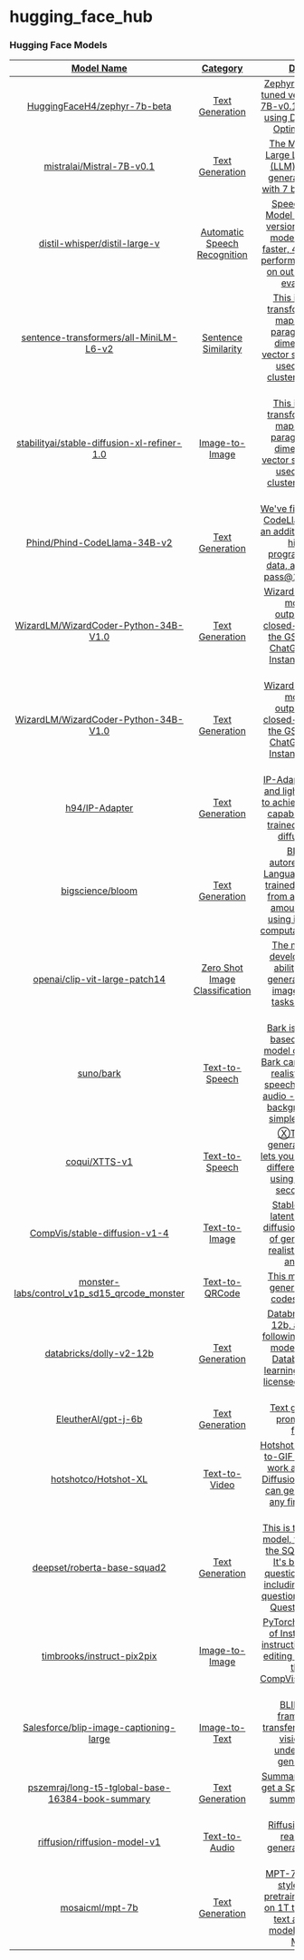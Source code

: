 # hugging_face_hub

### Hugging Face Models <a href="Hugging Face Models"/>

|                                                     Model Name                                                      |            Category            |                                                                                                  Description                                                                                                  |                          Framework                          |                                               License                                               |
| :-----------------------------------------------------------------------------------------------------------------: | :----------------------------: | :-----------------------------------------------------------------------------------------------------------------------------------------------------------------------------------------------------------: | :---------------------------------------------------------: | :-------------------------------------------------------------------------------------------------: |
|                  [HuggingFaceH4/zephyr-7b-beta](https://github.com/huggingface/alignment-handbook)                  |        Text Generation         |                                              Zephyr-7B-β is a fine-tuned version of Mistral-7B-v0.1 that was trained using Direct Preference Optimization (DPO)                                               |        Transformers 4.35.0.dev0, Pytorch 2.0.1+cu118        |                            [MIT](https://www.mit.edu/~amini/LICENSE.md)                             |
|                        [mistralai/Mistral-7B-v0.1](https://github.com/mistralai/mistral-src)                        |        Text Generation         |                                                The Mistral-7B-v0.1 Large Language Model (LLM) is a pretrained generative text model with 7 billion parameters                                                 |        Transformers 4.35.0.dev0, Pytorch 2.0.1+cu118        |                    [apache-2.0](https://choosealicense.com/licenses/apache-2.0/)                    |
|                   [distil-whisper/distil-large-v](https://github.com/huggingface/distil-whisper)                    |  Automatic Speech Recognition  |               Speech Recognition Model that is a distilled version of the Whisper model that is 6 times faster, 49% smaller, and performs within 1% WER on out-of-distribution evaluation sets.               |        Transformers 4.35.0.dev0, Pytorch 2.0.1+cu118        |                            [MIT](https://www.mit.edu/~amini/LICENSE.md)                             |
|              [sentence-transformers/all-MiniLM-L6-v2](https://github.com/UKPLab/sentence-transformers)              |      Sentence Similarity       |                  This is a sentence-transformers model: It maps sentences & paragraphs to a 384 dimensional dense vector space and can be used for tasks like clustering or semantic search.                  |        Transformers 4.35.0.dev0, Pytorch 2.0.1+cu118        |                    [apache-2.0](https://choosealicense.com/licenses/apache-2.0/)                    |
|          [stabilityai/stable-diffusion-xl-refiner-1.0](https://github.com/Stability-AI/generative-models)           |         Image-to-Image         |                  This is a sentence-transformers model: It maps sentences & paragraphs to a 384 dimensional dense vector space and can be used for tasks like clustering or semantic search.                  |        Transformers 4.35.0.dev0, Pytorch 2.0.1+cu118        |                    [apache-2.0](https://choosealicense.com/licenses/apache-2.0/)                    |
|                  [Phind/Phind-CodeLlama-34B-v2](https://github.com/Stability-AI/generative-models)                  |        Text Generation         |                               We've fine-tuned Phind-CodeLlama-34B-v1 on an additional 1.5B tokens high-quality programming-related data, achieving 73.8% pass@1 on HumanEval.                                |        Transformers 4.35.0.dev0, Pytorch 2.0.1+cu118        |                    [apache-2.0](https://choosealicense.com/licenses/apache-2.0/)                    |
|                    [WizardLM/WizardCoder-Python-34B-V1.0](https://github.com/nlpxucan/WizardLM)                     |        Text Generation         |                                 WizardMath-70B-V1.0 model slightly outperforms some closed-source LLMs on the GSM8K, including ChatGPT 3.5, Claude Instant 1 and PaLM 2 540B.                                 |        Transformers 4.35.0.dev0, Pytorch 2.0.1+cu118        |                            [llama2](https://ai.meta.com/llama/license/)                             |
|                    [WizardLM/WizardCoder-Python-34B-V1.0](https://github.com/nlpxucan/WizardLM)                     |        Text Generation         |                                 WizardMath-70B-V1.0 model slightly outperforms some closed-source LLMs on the GSM8K, including ChatGPT 3.5, Claude Instant 1 and PaLM 2 540B.                                 |        Transformers 4.35.0.dev0, Pytorch 2.0.1+cu118        |                            [llama2](https://ai.meta.com/llama/license/)                             |
|                            [h94/IP-Adapter](https://github.com/tencent-ailab/IP-Adapter)                            |        Text Generation         |                                    IP-Adapter, an effective and lightweight adapter to achieve image prompt capability for the pre-trained text-to-image diffusion models.                                    | Image Encoder,Transformers 4.35.0.dev0, Pytorch 2.0.1+cu118 |                    [apache-2.0](https://choosealicense.com/licenses/apache-2.0/)                    |
|                    [bigscience/bloom](https://github.com/bigscience-workshop/Megatron-DeepSpeed)                    |        Text Generation         |                  BLOOM is an autoregressive Large Language Model (LLM), trained to continue text from a prompt on vast amounts of text data using industrial-scale computational resources.                   |  Megatron-DeepSpeed, DeepSpeed, pytorch-1.11 w/ CUDA-11.5   |   [bigscience-bloom-rail-1.0](https://bigscience.huggingface.co/blog/the-bigscience-rail-license)   |
|               [openai/clip-vit-large-patch14](https://github.com/openai/CLIP/blob/main/model-card.md)               | Zero Shot Image Classification |                                    The model was also developed to test the ability of models to generalize to arbitrary image classification tasks in a zero-shot manner.                                    |                  pytorch-1.11 w/ CUDA-11.5                  |                    [apache-2.0](https://choosealicense.com/licenses/apache-2.0/)                    |
|                                    [suno/bark](https://github.com/suno-ai/bark)                                     |         Text-to-Speech         | Bark is a transformer-based text-to-audio model created by Suno. Bark can generate highly realistic, multilingual speech as well as other audio - including music, background noise and simple sound effects. |                  pytorch-1.11 w/ CUDA-11.5                  |                            [MIT](https://www.mit.edu/~amini/LICENSE.md)                             |
|                                  [coqui/XTTS-v1](https://github.com/coqui-ai/TTS)                                   |         Text-to-Speech         |                                        ⓍTTS is a Voice generation model that lets you clone voices into different languages by using just a quick 6-second audio clip.                                        |                  pytorch-1.11 w/ CUDA-11.5                  |                         [Coqui Public Model License](https://coqui.ai/cpml)                         |
|                    [CompVis/stable-diffusion-v1-4](https://github.com/CompVis/stable-diffusion)                     |         Text-to-Image          |                                         Stable Diffusion is a latent text-to-image diffusion model capable of generating photo-realistic images given any text input.                                         |                diffusers transformers scipy5                | [The CreativeML OpenRAIL M license](https://huggingface.co/spaces/CompVis/stable-diffusion-license) |
| [monster-labs/control_v1p_sd15_qrcode_monster](https://huggingface.co/monster-labs/control_v1p_sd15_qrcode_monster) |         Text-to-QRCode         |                                                                       This model is made to generate creative QR codes that still scan.                                                                       |                         ControlNet                          | [openrail++](https://huggingface.co/stabilityai/stable-diffusion-xl-base-1.0/blob/main/LICENSE.md)  |
|     [databricks/dolly-v2-12b](https://github.com/databrickslabs/dolly#getting-started-with-response-generation)     |        Text Generation         |                       Databricks' dolly-v2-12b, an instruction-following large language model trained on the Databricks machine learning platform that is licensed for commercial use.                        |                  pytorch-1.11 w/ CUDA-11.                   |                            [MIT](https://www.mit.edu/~amini/LICENSE.md)                             |
|                            [EleutherAI/gpt-j-6b](https://github.com/EleutherAI/the-pile)                            |        Text Generation         |                                                                              Text generation from prompt. (Requires finetuning)                                                                               |                  pytorch-1.11 w/ CUDA-11.                   |                    [apache-2.0](https://choosealicense.com/licenses/apache-2.0/)                    |
|                           [hotshotco/Hotshot-XL](https://github.com/hotshotco/Hotshot-XL)                           |         Text-to-Video          |                               Hotshot-XL is an AI text-to-GIF model trained to work alongside Stable Diffusion XL.Hotshot-XL can generate GIFs with any fine-tuned SDXL model.                                |            pytorch-1.11 w/ CUDA-11, SDXL, Imagen            | [CreativeML Open RAIL++-M License](https://huggingface.co/hotshotco/Hotshot-XL/raw/main/LICENSE.md) |
|                   [deepset/roberta-base-squad2](https://github.com/deepset-ai/haystack-tutorials)                   |        Text Generation         |           This is the roberta-base model, fine-tuned using the SQuAD2.0 dataset. It's been trained on question-answer pairs, including unanswerable questions, for the task of Question Answering.            |                        Transformers                         |                      [cc-by-4.0](https://creativecommons.org/licenses/by/4.0/)                      |
|                   [timbrooks/instruct-pix2pix](https://github.com/timothybrooks/instruct-pix2pix)                   |         Image-to-Image         |                                   PyTorch implementation of InstructPix2Pix, an instruction-based image editing model, based on the original CompVis/stable_diffusion repo.                                   |        diffusers accelerate safetensors transformers        |                            [MIT](https://www.mit.edu/~amini/LICENSE.md)                             |
|                    [Salesforce/blip-image-captioning-large](https://github.com/salesforce/BLIP)                     |         Image-to-Text          |                                                BLIP, a new VLP framework which transfers flexibly to both vision-language understanding and generation tasks.                                                 |                        transformers                         |                    [bsd-3-clause](https://opensource.org/license/bsd-3-clause/)                     |
|               [pszemraj/long-t5-tglobal-base-16384-book-summary](https://github.com/pszemraj/textsum)               |        Text Generation         |                                                                  Summarize long text and get a SparkNotes-esque summary of arbitrary topics!                                                                  |                        transformers                         |                    [apache-2.0](https://choosealicense.com/licenses/apache-2.0/)                    |
|                       [riffusion/riffusion-model-v1](https://github.com/riffusion/riffusion)                        |         Text-to-Audio          |                                                                   Riffusion is an app for real-time music generation with stable diffusion.                                                                   |                        transformers                         |     [CreativeML Open RAIL-M ](https://huggingface.co/spaces/CompVis/stable-diffusion-license/)      |
|                             [mosaicml/mpt-7b](https://github.com/mosaicml/llm-foundry/)                             |        Text Generation         |                                   MPT-7B is a decoder-style transformer pretrained from scratch on 1T tokens of English text and code. This model was trained by MosaicML.                                    |                        transformers                         |                    [apache-2.0](https://choosealicense.com/licenses/apache-2.0/)                    |
